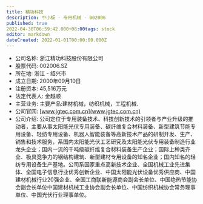 ```yaml
---
title: 精功科技
description: 中小板 - 专用机械 - 002006
published: true
2022-04-30T06:59:42.000+08:00tags: stock
editor: markdown
dateCreated: 2022-01-01T00:00:00.000Z
---
```


- 公司名称: 浙江精功科技股份有限公司
- 股票代码: 002006.SZ
- 所在地: 浙江 - 绍兴市
- 成立日期: 2000年09月10日
- 注册资本: 45,516万元
- 法定代表人: 金越顺
- 主营业务: 主要产品:建材机械，纺织机械，工程机械.
- 公司官网: [www.jgtec.com.cn](www.jgtec.com.cn)
- 公司介绍: 公司定位于专用装备技术、科技创新技术的引领者与产业升级的推动者，主要从事太阳能光伏专用装备、碳纤维复合材料装备、新型建筑节能专用设备、轻纺专用设备、机器人智能装备等高新技术产品的研制开发、生产、销售和技术服务，系国内太阳能光伏工艺研究及太阳能光伏专用装备制造行业龙头企业；国内一流的千吨级碳纤维复合材料装备生产企业；国际上种类齐全、极具竞争力的钢结构建筑、新型建材专用设备的知名企业；国内知名的轻纺专用设备生产基地。公司系国家重点高新技术企业、全国机械工业先进集体、全国电子信息行业优秀创新企业、中国太阳能光伏设备优秀供应商、中国建材机械行业20强企业、全国工商联新能源商会副会长单位、中国绝热节能协会副会长单位中国建材机械工业协会副会长单位、中国纺织机械协会常务理事单位、中国光伏行业理事单位。



